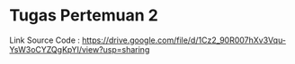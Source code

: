 # Tugas Pertemuan 2

Link Source Code : https://drive.google.com/file/d/1Cz2_90R007hXv3Vqu-YsW3oCYZQgKpYI/view?usp=sharing
